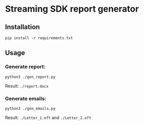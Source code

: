 # Streaming SDK report generator

## Installation
```
pip install -r requirements.txt
```

## Usage

### Generate report:
```
python3 ./gen_report.py
```

Result: `./report.docx`



### Generate emails:
```
python3 ./gen_emails.py
```

Result: `./Letter_1.oft` and `./Letter_2.oft`
